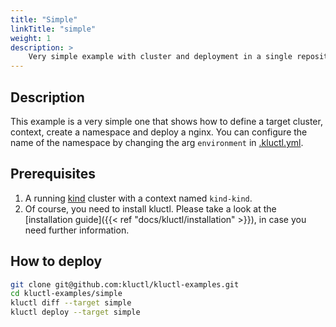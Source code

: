```yaml
---
title: "Simple"
linkTitle: "simple"
weight: 1
description: >
    Very simple example with cluster and deployment in a single repository.
---
```

## Description
This example is a very simple one that shows how to define a target cluster, context, create a
namespace and deploy a nginx. You can configure the name of the namespace by changing the arg `environment` in
[.kluctl.yml](https://github.com/kluctl/kluctl-examples/blob/main/simple/.kluctl.yml).

## Prerequisites
1) A running [kind](https://kind.sigs.k8s.io/) cluster with a context named `kind-kind`.
2) Of course, you need to install kluctl. Please take a look at the 
[installation guide]({{< ref "docs/kluctl/installation" >}}), in case you need further information.

## How to deploy
```bash
git clone git@github.com:kluctl/kluctl-examples.git
cd kluctl-examples/simple
kluctl diff --target simple
kluctl deploy --target simple
```